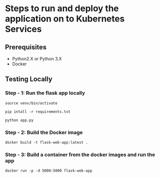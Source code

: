 # Steps to run and deploy the application on to Kubernetes Services

## Prerequisites

- Python2.X or Python 3.X
- Docker

## Testing Locally

### Step - 1: Run the flask app locally

```
source venv/bin/activate
```
```
pip intall -r requirements.txt
```
```
python app.py
```

### Step - 2: Build the Docker image

```
docker build -t flask-web-app:latest .
```

### Step - 3: Build a container from the docker images and run the app

```
docker run -p -d 5000:5000 flask-web-app
```





